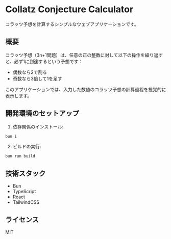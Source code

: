 # Collatz Conjecture Calculator

コラッツ予想を計算するシンプルなウェブアプリケーションです。

## 概要

コラッツ予想（3n+1問題）は、任意の正の整数に対して以下の操作を繰り返すと、必ず1に到達するという予想です：

- 偶数なら2で割る
- 奇数なら3倍して1を足す

このアプリケーションでは、入力した数値のコラッツ予想の計算過程を視覚的に表示します。

## 開発環境のセットアップ

1. 依存関係のインストール:
```bash
bun i
```

2. ビルドの実行:
```bash
bun run build
```

## 技術スタック

- Bun
- TypeScript
- React
- TailwindCSS

## ライセンス

MIT 
